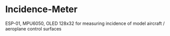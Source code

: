 # Incidence-Meter
ESP-01, MPU6050, OLED 128x32 for measuring incidence of model aircraft / aeroplane control surfaces
